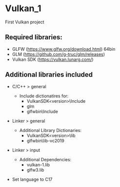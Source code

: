 # Vulkan_1
First Vulkan project

## Required libraries:
- GLFW (https://www.glfw.org/download.html) 64bin
- GLM (https://github.com/g-truc/glm/releases)
- Vulkan SDK (https://vulkan.lunarg.com/)

## Additional libraries included
- C/C++ > general
  - Include dictionatires for:
    - VulkanSDK\<version>\Include
    - glm
    - glfwbin\Include

- Linker > general
  - Additional Library Dictionaries:
    - VulkanSDK\<version>\lib
    - glfwbin\lib-vc2019
- Linker > input
  - Additional Dependencies:
    - vulkan-1.lib
    - glfw3.lib

- Set language to C17
